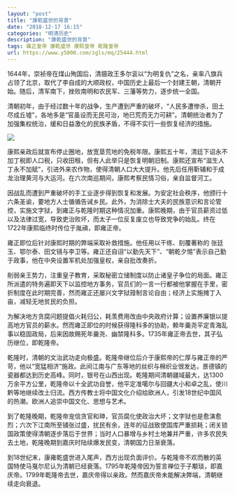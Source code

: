 ```yaml
---
layout: "post"
title: "康乾盛世的背景"
date: "2018-12-17 16:15"
categories: "明清历史"
description: "康乾盛世的背景"
tags: 雍正皇帝 康乾盛世 康熙皇帝 乾隆皇帝
url: https://www.y5000.com/zgls/mq/25444.html
---
```






1644年，崇祯帝在煤山殉国后，清摄政王多尔衮以“为明复仇”之名，亲率八旗兵占领了北京，取代了李自成的大顺政权，中国历史上最后一个封建王朝，清朝开始。随后，清军南下，挫败南明和农民军、三藩等势力，逐步统一全国。

清朝初年，由于经过数十年的战争，生产遭到严重的破坏，“人民多遭惨杀，田土尽成丘墟”，各地多是“官虽设而无民可治，地已荒而无力可耕”。清朝统治者为了加强集权统治，缓和日益激化的民族矛盾，不得不实行一些恢复经济的措施。

![](https://img.y5000.com/uploads/allimg/170912/8-1F912093606333.jpg)

康熙亲政后就宣布停止圈地，放宽垦荒地的免税年限。康熙五十年，清廷下诏永不加丁税即人口税，只收田租，但有人此举只是恢复明朝旧制。康熙还宣布“滋生人丁永不加赋”，引进外来农作物，使得清朝人口大大提升。他先后任用靳辅和于成龙治理黄河与大运河。在六次南巡期间，康熙考察民情习俗，亲自监督河工。

因战乱而遭到严重破坏的手工业逐步得到恢复和发展。为安定社会秩序，他颁行十六条圣谕，要地方人士循循告诫乡民。此外，为消除士大夫的民族意识和言论管控，实施文字狱，到雍正与乾隆时期这种情况加重。康熙晚期，由于官员薪资过低以及法律过宽，导致吏治败坏，而太子一位反复废立也导致党争的始乱。终在1722年康熙临终时传位于胤禛，即雍正帝。

雍正即位后针对康熙时期的弊端采取补救措施。他任用以干练、刻覆著称的
张廷玉、鄂尔泰、田文镜与李卫等。雍正还自诩“以勤先天下”、“朝乾夕惕”表示自己勤于政事，他在中央设置军机处加强皇权，亲自批改奏折。

削弱亲王势力，注重皇子教育，采取秘密立储制度以防止诸皇子争位的局面。雍正所派遣的特务遍即天下以监控地方事务，官员们的一言一行都被他掌握在手里，密折制度在此时期完善，然而雍正还屡兴文字狱箝制言论自由；经济上实施摊丁入亩，减轻无地贫民的负担。

为解决地方贪腐问题提倡火耗归公，耗羡费用改由中央政府计算；设置养廉银以提高地方官员的薪水。然而雍正即位的时候获得隆科多的协助，赖年羹尧平定青海乱事以稳固政局，后来因故赐死年羹尧、幽禁隆科多。1735年雍正帝去世，其子弘历继位，即乾隆帝。

乾隆时，清朝的文治武功走向极盛。乾隆帝继位后介于康熙帝的仁厚与雍正帝的严苛，他以“宽猛相济”施政。此间江南与广东等地的丝织与棉织业很发达，景德镇的瓷器都达到历史高峰。同时，银号在山西出现。乾隆期间清朝疆域最大，达1300万余平方公里，乾隆帝以十全武功自誉，他平定准噶尔与回疆大小和卓之乱，使川黔等地继续改土归流。西方传教士将中国文化介绍给欧洲人，引发18世纪中国风的热潮。欧洲人追崇中国文化、思想与艺术。

到了乾隆晚期，乾隆帝宠信贪官和珅，官员腐化使政治大坏；文字狱也是愈演愈烈；六次下江南所至铺张过盛，扰民有余，连年的征战致使国库严重损耗；闭关锁国政策使得清朝逐步落后于世界；当时人口暴增与乡村土地兼并严重，许多农民失去土地，乾隆晚期到嘉庆时陆续爆发民变，清朝国力日渐衰落。

到18世纪末，康雍乾盛世进入尾声，西方出现负面评价。与乾隆帝不欢而散的英国特使马戛尔尼认为清朝已经衰落。1795年乾隆帝因为誓言禅位于子颙琰，即嘉庆帝。1799年乾隆帝去世，嘉庆帝得以亲政。然而嘉庆帝未能解决弊端，清朝继续走向衰退。
